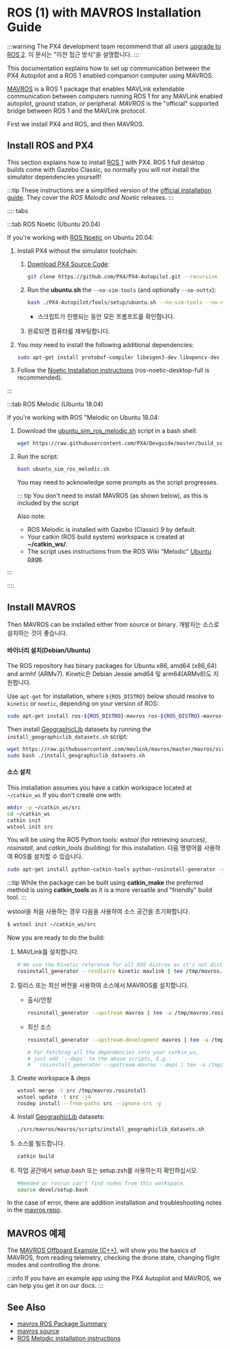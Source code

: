 # ROS (1) with MAVROS Installation Guide

:::warning
The PX4 development team recommend that all users [upgrade to ROS 2](../ros2/index.md).
이 문서는 "이전 접근 방식"을 설명합니다.
:::

This documentation explains how to set up communication between the PX4 Autopilot and a ROS 1 enabled companion computer using MAVROS.

[MAVROS](http://wiki.ros.org/mavros#mavros.2BAC8-Plugins.sys_status) is a ROS 1 package that enables MAVLink extendable communication between computers running ROS 1 for any MAVLink enabled autopilot, ground station, or peripheral.
_MAVROS_ is the "official" supported bridge between ROS 1 and the MAVLink protocol.

First we install PX4 and ROS, and then MAVROS.

## Install ROS and PX4

This section explains how to install [ROS 1](../ros/index.md) with PX4.
ROS 1 full desktop builds come with Gazebo Classic, so normally you will not install the simulator dependencies yourself!

:::tip
These instructions are a simplified version of the [official installation guide](https://github.com/mavlink/mavros/tree/master/mavros#installation).
They cover the _ROS Melodic and Noetic_ releases.
:::

:::: tabs

:::tab ROS Noetic (Ubuntu 20.04)

If you're working with [ROS Noetic](http://wiki.ros.org/noetic) on Ubuntu 20.04:

1. Install PX4 without the simulator toolchain:

   1. [Download PX4 Source Code](../dev_setup/building_px4.md):

      ```sh
      git clone https://github.com/PX4/PX4-Autopilot.git --recursive
      ```

   2. Run the **ubuntu.sh** the `--no-sim-tools` (and optionally `--no-nuttx`):

      ```sh
      bash ./PX4-Autopilot/Tools/setup/ubuntu.sh --no-sim-tools --no-nuttx
      ```

      - 스크립트가 진행되는 동안 모든 프롬프트를 확인합니다.

   3. 완료되면 컴퓨터를 재부팅합니다.

2. You _may_ need to install the following additional dependencies:

   ```sh
   sudo apt-get install protobuf-compiler libeigen3-dev libopencv-dev -y
   ```

3. Follow the [Noetic Installation instructions](http://wiki.ros.org/noetic/Installation/Ubuntu#Installation) (ros-noetic-desktop-full is recommended).

:::

:::tab ROS Melodic (Ubuntu 18.04)

If you're working with ROS "Melodic on Ubuntu 18.04:

1. Download the [ubuntu_sim_ros_melodic.sh](https://raw.githubusercontent.com/PX4/Devguide/master/build_scripts/ubuntu_sim_ros_melodic.sh) script in a bash shell:

   ```sh
   wget https://raw.githubusercontent.com/PX4/Devguide/master/build_scripts/ubuntu_sim_ros_melodic.sh
   ```

2. Run the script:

   ```sh
   bash ubuntu_sim_ros_melodic.sh
   ```

   You may need to acknowledge some prompts as the script progresses.

   ::: tip
   You don't need to install MAVROS (as shown below), as this is included by the script

   Also note:

   - ROS Melodic is installed with Gazebo (Classic) 9 by default.
   - Your catkin (ROS build system) workspace is created at **~/catkin_ws/**.
   - The script uses instructions from the ROS Wiki "Melodic" [Ubuntu page](http://wiki.ros.org/melodic/Installation/Ubuntu).

:::

::::

## Install MAVROS

Then MAVROS can be installed either from source or binary.
개발자는 소스로 설치하는 것이 좋습니다.

#### 바이너리 설치(Debian/Ubuntu)

The ROS repository has binary packages for Ubuntu x86, amd64 (x86_64) and armhf (ARMv7).
Kinetic은 Debian Jessie amd64 및 arm64(ARMv8)도 지원합니다.

Use `apt-get` for installation, where `${ROS_DISTRO}` below should resolve to `kinetic` or `noetic`, depending on your version of ROS:

```sh
sudo apt-get install ros-${ROS_DISTRO}-mavros ros-${ROS_DISTRO}-mavros-extras ros-${ROS_DISTRO}-mavros-msgs
```

Then install [GeographicLib](https://geographiclib.sourceforge.io/) datasets by running the `install_geographiclib_datasets.sh` script:

```sh
wget https://raw.githubusercontent.com/mavlink/mavros/master/mavros/scripts/install_geographiclib_datasets.sh
sudo bash ./install_geographiclib_datasets.sh
```

#### 소스 설치

This installation assumes you have a catkin workspace located at `~/catkin_ws` If you don't create one with:

```sh
mkdir -p ~/catkin_ws/src
cd ~/catkin_ws
catkin init
wstool init src
```

You will be using the ROS Python tools: _wstool_ (for retrieving sources), _rosinstall_, and _catkin_tools_ (building) for this installation. 다음 명령어를 사용하여 ROS를 설치할 수 있습니다.

```sh
sudo apt-get install python-catkin-tools python-rosinstall-generator -y
```

:::tip
While the package can be built using **catkin_make** the preferred method is using **catkin_tools** as it is a more versatile and "friendly" build tool.
:::

wstool을 처음 사용하는 경우 다음을 사용하여 소스 공간을 초기화합니다.

```sh
$ wstool init ~/catkin_ws/src
```

Now you are ready to do the build:

1. MAVLink를 설치합니다.

   ```sh
   # We use the Kinetic reference for all ROS distros as it's not distro-specific and up to date
   rosinstall_generator --rosdistro kinetic mavlink | tee /tmp/mavros.rosinstall
   ```

2. 릴리스 또는 최신 버전을 사용하여 소스에서 MAVROS를 설치합니다.

   - 출시/안정

     ```sh
     rosinstall_generator --upstream mavros | tee -a /tmp/mavros.rosinstall
     ```

   - 최신 소스

     ```sh
     rosinstall_generator --upstream-development mavros | tee -a /tmp/mavros.rosinstall
     ```

     ```sh
     # For fetching all the dependencies into your catkin_ws,
     # just add '--deps' to the above scripts, E.g.:
     #   rosinstall_generator --upstream mavros --deps | tee -a /tmp/mavros.rosinstall
     ```

3. Create workspace & deps

   ```sh
   wstool merge -t src /tmp/mavros.rosinstall
   wstool update -t src -j4
   rosdep install --from-paths src --ignore-src -y
   ```

4. Install [GeographicLib](https://geographiclib.sourceforge.io/) datasets:

   ```sh
   ./src/mavros/mavros/scripts/install_geographiclib_datasets.sh
   ```

5. 소스를 빌드합니다.

   ```sh
   catkin build
   ```

6. 작업 공간에서 setup.bash 또는 setup.zsh를 사용하는지 확인하십시오.

   ```sh
   #Needed or rosrun can't find nodes from this workspace.
   source devel/setup.bash
   ```

In the case of error, there are addition installation and troubleshooting notes in the [mavros repo](https://github.com/mavlink/mavros/tree/master/mavros#installation).

## MAVROS 예제

The [MAVROS Offboard Example (C++)](../ros/mavros_offboard_cpp.md), will show you the basics of MAVROS, from reading telemetry, checking the drone state, changing flight modes and controlling the drone.

:::info
If you have an example app using the PX4 Autopilot and MAVROS, we can help you get it on our docs.
:::

## See Also

- [mavros ROS Package Summary](http://wiki.ros.org/mavros#mavros.2BAC8-Plugins.sys_status)
- [mavros source](https://github.com/mavlink/mavros/)
- [ROS Melodic installation instructions](http://wiki.ros.org/melodic/Installation)
